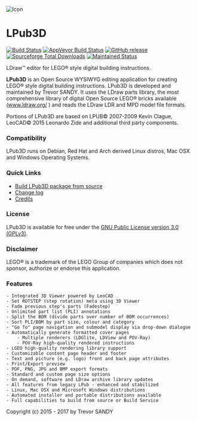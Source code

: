 ![Icon][icon]
# LPub3D  
[![Build Status][travis-badge]][travis-url]
[![AppVeyor Build Status][appveyor-badge]][appveyor-url]
[![GitHub release][gh-rel-badge]][gh-rel-url]
[![Sourceforge Total Downloads][sf-dt-badge]][sf-dt-badge-url]
[![Maintained Status][maintained-badge]](README.md "Last edited 10-10-2017")

LDraw™ editor for LEGO® style digital building instructions.

**LPub3D** is an Open Source WYSIWYG editing application for creating LEGO® style digital building instructions.
LPub3D is developed and maintained by Trevor SANDY. It uses the LDraw parts library, the most comprehensive
library of digital Open Source LEGO® bricks available (www.ldraw.org/ ) and reads the LDraw LDR and MPD model file formats.

Portions of LPub3D are based on LPUB© 2007-2009 Kevin Clague, LeoCAD© 2015 Leonardo Zide and additional third party components.

### Compatibility
LPub3D runs on Debian, Red Hat and Arch derived Linux distros, Mac OSX and Windows Operating Systems.

### Quick Links
 - [Build LPub3D package from source][buildfromsource]
 - [Change log][changelog]
 - [Credits][credits]
 
### License
LPub3D is available for free under the [GNU Public License version 3.0 (GPLv3)][copying]. 

### Disclaimer
LEGO® is a trademark of the LEGO Group of companies which does not sponsor, authorize or endorse this application.

### Features
	- Integrated 3D Viewer powered by LeoCAD
	- Set ROTSTEP (step rotation) meta using 3D Viewer
	- Fade previous step's parts (Fadestep)
	- Unlimited part list (PLI) annotations
	- Split the BOM (divide parts over number of BOM occurrences)
	- Sort PLI/BOM by part size, colour and category
	- "Go To" page navigation and submodel display via drop-down dialogue
	- Automatically generate formatted cover pages
        - Multiple renderers (LDGlite, LDView and POV-Ray)
        - POV-Ray high-quality rendered instructions
	- LGEO high-quality rendering library support
	- Customizable content page header and footer
	- Text and picture (e.g. logo) front and back page attributes
	- Print/Export preview
	- PDF, PNG, JPG and BMP export formats
	- Standard and custom page size options
	- On demand, software and LDraw archive library updates
	- All features from legacy LPub - enhanced and stabilized
	- Linux, Mac OSX and Microsoft Windows distributions
	- Automated installer and portable distributions available
	- Full capabilities to build from source or Build Service
	
Copyright (c) 2015 - 2017 by Trevor SANDY

[icon]:			https://github.com/trevorsandy/lpub3d/blob/master/mainApp/images/lpub3d128.png
[changelog]:	        https://github.com/trevorsandy/lpub3d/blob/master/mainApp/docs/README.txt
[credits]:		https://github.com/trevorsandy/lpub3d/blob/master/mainApp/docs/CREDITS.txt
[copying]:		https://github.com/trevorsandy/lpub3d/blob/master/mainApp/docs/COPYING.txt
[buildfromsource]:	https://github.com/trevorsandy/lpub3d/blob/master/builds/utilities/README.md

[travis-badge]:    	https://travis-ci.org/trevorsandy/lpub3d.svg?branch=master
[travis-url]:           https://travis-ci.org/trevorsandy/lpub3d
[appveyor-badge]:       https://ci.appveyor.com/api/projects/status/afokvktsfh7kqnkn?svg=true
[appveyor-url]:         https://ci.appveyor.com/project/trevorsandy/lpub3d
[gh-rel-badge]:    	https://img.shields.io/github/release/trevorsandy/lpub3d.svg
[gh-rel-url]:           https://github.com/trevorsandy/lpub3d/releases/latest

[sf-dt-badge]:          https://img.shields.io/sourceforge/dt/lpub3d.svg
[sf-dt-badge-url]:      https://sourceforge.net/projects/lpub3d

[maintained-badge]:     https://img.shields.io/maintenance/yes/2017.svg

